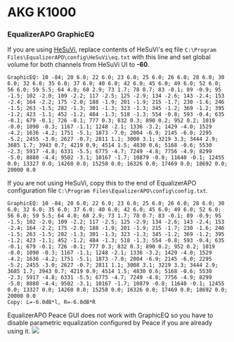 # AKG K1000
### EqualizerAPO GraphicEQ
If you are using [HeSuVi](https://sourceforge.net/projects/hesuvi/), replace contents of HeSuVi's eq file `C:\Program Files\EqualizerAPO\config\HeSuVi\eq.txt` with this line and set global volume for both channels from HeSuVi UI to **-60**.
```
GraphicEQ: 10 -84; 20 6.0; 22 6.0; 23 6.0; 25 6.0; 26 6.0; 28 6.0; 30 6.0; 32 6.0; 35 6.0; 37 6.0; 40 6.0; 42 6.0; 45 6.0; 49 6.0; 52 6.0; 56 6.0; 59 5.5; 64 4.0; 68 2.9; 73 1.7; 78 0.7; 83 -0.1; 89 -0.9; 95 -1.5; 102 -2.0; 109 -2.2; 117 -2.5; 125 -2.9; 134 -2.6; 143 -2.4; 153 -2.4; 164 -2.2; 175 -2.0; 188 -1.9; 201 -1.9; 215 -1.7; 230 -1.6; 246 -1.5; 263 -1.5; 282 -1.3; 301 -1.3; 323 -1.3; 345 -1.2; 369 -1.2; 395 -1.2; 423 -1.1; 452 -1.2; 484 -1.3; 518 -1.3; 554 -0.8; 593 -0.4; 635 -0.1; 679 -0.1; 726 -0.1; 777 0.3; 832 0.3; 890 0.2; 952 0.2; 1019 -0.0; 1090 -0.3; 1167 -1.1; 1248 -2.1; 1336 -3.2; 1429 -4.0; 1529 -4.2; 1636 -4.2; 1751 -5.1; 1873 -7.0; 2004 -6.9; 2145 -6.0; 2295 -5.2; 2455 -3.0; 2627 -0.7; 2811 1.1; 3008 3.1; 3219 3.3; 3444 2.9; 3685 1.7; 3943 0.7; 4219 0.9; 4514 1.5; 4830 0.6; 5168 -0.6; 5530 -2.3; 5917 -4.8; 6331 -5.5; 6775 -4.7; 7249 -4.8; 7756 -4.9; 8299 -5.0; 8880 -4.4; 9502 -3.1; 10167 -1.7; 10879 -0.8; 11640 -0.1; 12455 0.0; 13327 0.0; 14260 0.0; 15258 0.0; 16326 0.0; 17469 0.0; 18692 0.0; 20000 0.0
```
If you are not using HeSuVi, copy this to the end of EqualizerAPO configuration file `C:\Program Files\EqualizerAPO\config\config.txt`.
```
GraphicEQ: 10 -84; 20 6.0; 22 6.0; 23 6.0; 25 6.0; 26 6.0; 28 6.0; 30 6.0; 32 6.0; 35 6.0; 37 6.0; 40 6.0; 42 6.0; 45 6.0; 49 6.0; 52 6.0; 56 6.0; 59 5.5; 64 4.0; 68 2.9; 73 1.7; 78 0.7; 83 -0.1; 89 -0.9; 95 -1.5; 102 -2.0; 109 -2.2; 117 -2.5; 125 -2.9; 134 -2.6; 143 -2.4; 153 -2.4; 164 -2.2; 175 -2.0; 188 -1.9; 201 -1.9; 215 -1.7; 230 -1.6; 246 -1.5; 263 -1.5; 282 -1.3; 301 -1.3; 323 -1.3; 345 -1.2; 369 -1.2; 395 -1.2; 423 -1.1; 452 -1.2; 484 -1.3; 518 -1.3; 554 -0.8; 593 -0.4; 635 -0.1; 679 -0.1; 726 -0.1; 777 0.3; 832 0.3; 890 0.2; 952 0.2; 1019 -0.0; 1090 -0.3; 1167 -1.1; 1248 -2.1; 1336 -3.2; 1429 -4.0; 1529 -4.2; 1636 -4.2; 1751 -5.1; 1873 -7.0; 2004 -6.9; 2145 -6.0; 2295 -5.2; 2455 -3.0; 2627 -0.7; 2811 1.1; 3008 3.1; 3219 3.3; 3444 2.9; 3685 1.7; 3943 0.7; 4219 0.9; 4514 1.5; 4830 0.6; 5168 -0.6; 5530 -2.3; 5917 -4.8; 6331 -5.5; 6775 -4.7; 7249 -4.8; 7756 -4.9; 8299 -5.0; 8880 -4.4; 9502 -3.1; 10167 -1.7; 10879 -0.8; 11640 -0.1; 12455 0.0; 13327 0.0; 14260 0.0; 15258 0.0; 16326 0.0; 17469 0.0; 18692 0.0; 20000 0.0
Copy: L=-6.0dB*l, R=-6.0dB*R
```
EqualizerAPO Peace GUI does not work with GraphicEQ so you have to disable parametric equalization configured by Peace if you are already using it.
![](https://raw.githubusercontent.com/jaakkopasanen/AutoEq/master/results/Innerfidelity%202017/innerfidelity/onear/AKG%20K1000/AKG%20K1000.png)
